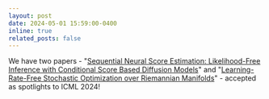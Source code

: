 ```yaml
---
layout: post
date: 2024-05-01 15:59:00-0400
inline: true
related_posts: false
---
```


We have two papers - "[Sequential Neural Score Estimation: Likelihood-Free Inference with Conditional Score Based Diffusion Models](https://arxiv.org/abs/2210.04872)" and "[Learning-Rate-Free Stochastic Optimization over Riemannian Manifolds](https://arxiv.org/abs/2406.02296)" - accepted as spotlights to ICML 2024!
